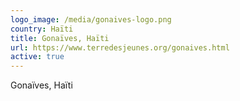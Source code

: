 ```yaml
---
logo_image: /media/gonaives-logo.png
country: Haïti
title: Gonaïves, Haïti
url: https://www.terredesjeunes.org/gonaives.html
active: true
---
```

Gonaïves, Haïti